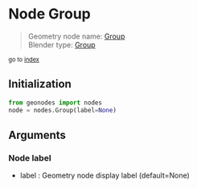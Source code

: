 
# Node Group

> Geometry node name: [Group](https://docs.blender.org/manual/en/latest/modeling/geometry_nodes/material/group.html)<br>
  Blender type: [Group](https://docs.blender.org/api/current/bpy.types.GeometryNodeGroup.html)
  
<sub>go to [index](/docs/index.md)</sub>

## Initialization

```python
from geonodes import nodes
node = nodes.Group(label=None)
```



## Arguments


### Node label

- label : Geometry node display label (default=None)
